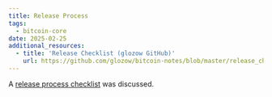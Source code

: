```yaml
---
title: Release Process
tags:
  - bitcoin-core
date: 2025-02-25
additional_resources:
  - title: 'Release Checklist (glozow GitHub)'
    url: https://github.com/glozow/bitcoin-notes/blob/master/release_checklist.md
---
```


A [release process checklist](https://github.com/glozow/bitcoin-notes/blob/master/release_checklist.md) was discussed.
